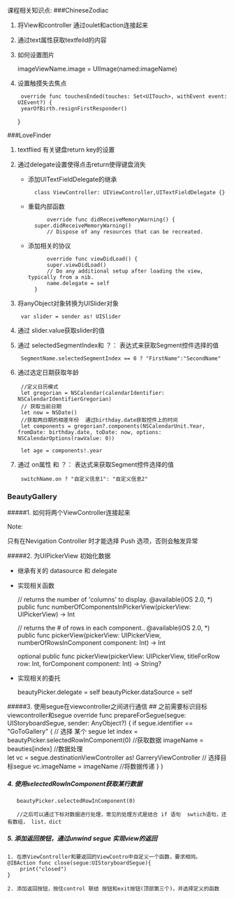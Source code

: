 课程相关知识点:
###ChineseZodiac
1. 将View和controller 通过oulet和action连接起来

2. 通过text属性获取textfeild的内容

3. 如何设置图片

    imageViewName.image = UIImage(named:imageName)
    
4. 设置触摸失去焦点

        override func touchesEnded(touches: Set<UITouch>, withEvent event: UIEvent?) {
        yearOfBirth.resignFirstResponder()
    }
    
###LoveFinder 
   
1. textflied 有关键盘return key的设置

2. 通过delegate设置使得点击return使得键盘消失

    - 添加UITextFieldDelegate的继承
    
    		class ViewController: UIViewController,UITextFieldDelegate {}
    
    - 重载内部函数
        		
        		override func didReceiveMemoryWarning() {
            super.didReceiveMemoryWarning()
        		// Dispose of any resources that can be recreated.
        		
    - 添加相关的协议

        		override func viewDidLoad() {
        		super.viewDidLoad()
        		// Do any additional setup after loading the view, typically from a nib.
        		name.delegate = self
    		}
    		
3. 将anyObject对象转换为UISlider对象

		var slider = sender as! UISlider


4. 通过 slider.value获取slider的值
5. 通过 selectedSegmentIndex和 ？： 表达式来获取Segment控件选择的值
		
		SegmentName.selectedSegmentIndex == 0 ? "FirstName":"SecondName"
 
 
6. 通过选定日期获取年龄 
        
        //定义日历模式
        let gregorian = NSCalendar(calendarIdentifier: NSCalendarIdentifierGregorian)
        // 获取当前日期
        let now = NSDate()
        //获取两日期的相差年份  通过birthday.date获取控件上的时间
        let components = gregorian?.components(NSCalendarUnit.Year, fromDate: birthday.date, toDate: now, options: NSCalendarOptions(rawValue: 0))
        
        let age = components!.year
        
7. 通过 on属性 和 ？： 表达式来获取Segment控件选择的值        
        
        switchName.on ? "自定义信息1": "自定义信息2"
   
        
### BeautyGallery
#####1. 如何将两个ViewController连接起来
   


Note:

只有在Nevigation Controller 时才能选择 Push 选项，否则会触发异常


#####2. 为UIPickerView 初始化数据

   - 继承有关的 datasource 和 delegate
   - 实现相关函数

        // returns the number of 'columns' to display.
    	@available(iOS 2.0, *)
    	public func numberOfComponentsInPickerView(pickerView: UIPickerView) -> Int
    
    	// returns the # of rows in each component..
    	@available(iOS 2.0, *)
    	public func pickerView(pickerView: UIPickerView, numberOfRowsInComponent component: Int) -> Int
    	
    	
    	optional public func pickerView(pickerView: UIPickerView, titleForRow row: Int, forComponent component: Int) -> String?
    
    
   - 实现相关的委托
   	
   		beautyPicker.delegate = self
        beautyPicker.dataSource = self
 
       
       
       
#####3. 使用segue在viewcontroller之间进行通信
          ## 之前需要标识目标viewcontroller和segue
          override func prepareForSegue(segue: UIStoryboardSegue, sender: AnyObject?) {
        		if segue.identifier == "GoToGallery" {   // 选择 某个 segue
        	 		let index = beautyPicker.selectedRowInComponent(0) //获取数据
             		imageName = beauties[index]  //数据处理           
             		let vc = segue.destinationViewController as! GarreryViewController
             		// 选择目标segue
             		vc.imageName = imageName   //将数据传递
        		}
        }
        
##### 4. 使用selectedRowInComponent获取某行数据
       beautyPicker.selectedRowInComponent(0)
       
       //之后可以通过下标对数据进行处理，常见的处理方式是结合 if 语句  swtich语句，还有数组， list，dict
       
##### 5. 添加返回按钮，通过unwind segue 实现view的返回
    1. 在原ViewController和要返回的ViewContro中自定义一个函数，要求相同。
    @IBAction func close(segue:UIStoryboardSegue){
        print("closed")
    }
    
    2. 添加返回按钮，按住control 联结 按钮和exit按钮(顶部第三个)，并选择定义的函数